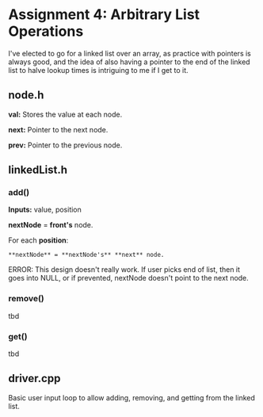 # Assignment 4: Arbitrary List Operations
I've elected to go for a linked list over an array, as practice with pointers is always good,
and the idea of also having a pointer to the end of the linked list to halve lookup times is intriguing to me if I get to it.

## node.h
**val:** Stores the value at each node.

**next:** Pointer to the next node.

**prev:** Pointer to the previous node.

## linkedList.h
### add()
**Inputs:** value, position

**nextNode** = **front's** node.

For each **position**:

    **nextNode** = **nextNode's** **next** node.

ERROR: This design doesn't really work. If user picks end of list, then it goes into NULL, or if prevented, nextNode doesn't point to the next node.

### remove()
tbd
### get()
tbd

## driver.cpp
Basic user input loop to allow adding, removing, and getting from the linked list.